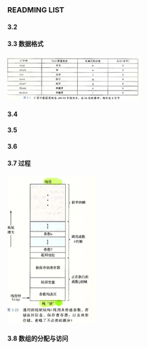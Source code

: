 ### READMING LIST
#### 3.2
#### 3.3 数据格式
<img src="./img/3_1.png" width="60%">

#### 3.4
#### 3.5 
#### 3.6 
#### 3.7 过程
<img src="./img/3_25.png" width="40%">

#### 3.8 数组的分配与访问
